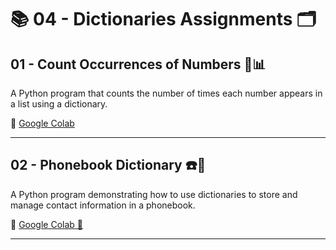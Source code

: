 # 📚 04 - Dictionaries Assignments 🗂️  

## 01 - Count Occurrences of Numbers 🔢📊  
A Python program that counts the number of times each number appears in a list using a dictionary.  

🔗 [Google Colab](https://colab.research.google.com/drive/1l0TzJe5tTi--4SfFX45CdziCeCnRbldf#scrollTo=EASc-D2gN4tn&line=1&uniqifier=1)  

---

## 02 - Phonebook Dictionary ☎️📖  
A Python program demonstrating how to use dictionaries to store and manage contact information in a phonebook.  

🔗 [Google Colab 🚀](https://colab.research.google.com/drive/1cgP8vv2AuYGg7MRv61vV1VD6UXU5CEHw#scrollTo=rJeWDjm9Vhxg&line=1&uniqifier=1)  

---

